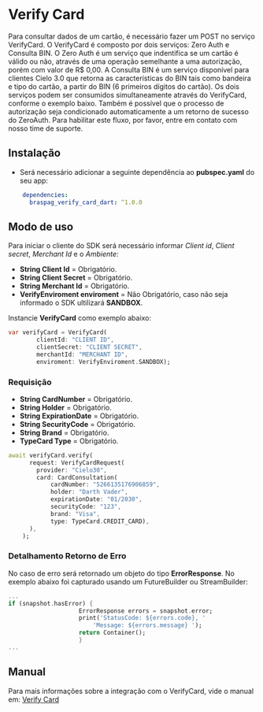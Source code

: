 # Verify Card

Para consultar dados de um cartão, é necessário fazer um POST no serviço VerifyCard. O VerifyCard é composto por dois serviços: Zero Auth e Consulta BIN. O Zero Auth é um serviço que indentifica se um cartão é válido ou não, através de uma operação semelhante a uma autorização, porém com valor de R$ 0,00. A Consulta BIN é um serviço disponível para clientes Cielo 3.0 que retorna as características do BIN tais como bandeira e tipo do cartão, a partir do BIN (6 primeiros dígitos do cartão). Os dois serviços podem ser consumidos simultaneamente através do VerifyCard, conforme o exemplo baixo. Também é possível que o processo de autorização seja condicionado automaticamente a um retorno de sucesso do ZeroAuth. Para habilitar este fluxo, por favor, entre em contato com nosso time de suporte.

## Instalação

- Será necessário adicionar a seguinte dependência ao **pubspec.yaml** do seu app:

```yaml
    dependencies:
      braspag_verify_card_dart: ^1.0.0
```

## Modo de uso

Para iniciar o cliente do SDK será necessário informar *Client id*, *Client secret*, *Merchant Id* e o *Ambiente*:
- **String Client Id** = Obrigatório.
- **String Client Secret** = Obrigatório.
- **String Merchant Id** = Obrigatório.
- **VerifyEnviroment enviroment** = Não Obrigatório, caso não seja informado o SDK ultilizará **SANDBOX**.

Instancie **VerifyCard** como exemplo abaixo:

```dart
var verifyCard = VerifyCard(
        clientId: "CLIENT ID",
        clientSecret: "CLIENT SECRET",
        merchantId: "MERCHANT ID",
        enviroment: VerifyEnviroment.SANDBOX);
```

### Requisição

- **String CardNumber** = Obrigatório.
- **String Holder** = Obrigatório.
- **String ExpirationDate** = Obrigatório.
- **String SecurityCode** = Obrigatório.
- **String Brand** = Obrigatório.
- **TypeCard Type** = Obrigatório.

```dart
await verifyCard.verify(
      request: VerifyCardRequest(
        provider: "Cielo30",
        card: CardConsultation(
            cardNumber: "5266135176906859",
            holder: "Darth Vader",
            expirationDate: "01/2030",
            securityCode: "123",
            brand: "Visa",
            type: TypeCard.CREDIT_CARD),
      ),
    );
```
### Detalhamento Retorno de Erro

No caso de erro será retornado um objeto do tipo **ErrorResponse**. 
No exemplo abaixo foi capturado usando um FutureBuilder ou StreamBuilder:

```dart
...
if (snapshot.hasError) {
                    ErrorResponse errors = snapshot.error;
                    print('StatusCode: ${errors.code}, '
                        'Message: ${errors.message} ');
                    return Container();
                    }
...
```

## Manual

Para mais informações sobre a integração com o VerifyCard, vide o manual em: [Verify Card](https://braspag.github.io//manual/braspag-verify-card)
